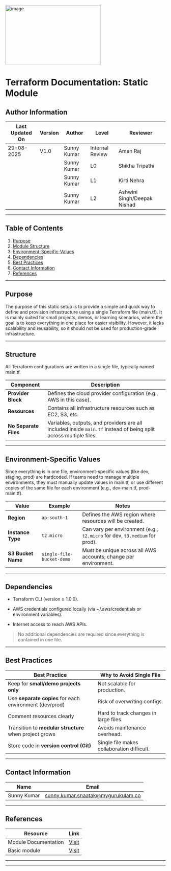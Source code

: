 <img width="300" height="185" alt="image" src="https://github.com/user-attachments/assets/9eadff17-094e-461f-b57b-1a35fcabe046" />


# Terraform Documentation: Static Module

## Author Information

| Last Updated On | Version | Author           | Level           | Reviewer               |
|-----------------|---------|-----------------|----------------|------------------------|
| 29-08-2025      | V1.0    | Sunny Kumar     | Internal Review | Aman Raj               |
|                 |         | Sunny Kumar     | L0             | Shikha Tripathi        |
|                 |         | Sunny Kumar     | L1             | Kirti Nehra            |
|                 |         | Sunny Kumar     | L2             | Ashwini Singh/Deepak Nishad |

---
## Table of Contents

1. [Purpose](#Purpose)
2. [Module Structure](#Module-Structure)
3. [Environment-Specific-Values](#Environment-Specific-Values)
4. [Dependencies](#Dependencies)
5. [Best Practices](#Best-Practices)
6. [Contact Information](#contact-information)
7. [References](#references)

---

## Purpose

The purpose of this static setup is to provide a simple and quick way to define and provision infrastructure using a single Terraform file (main.tf). It is mainly suited for small projects, demos, or learning scenarios, where the goal is to keep everything in one place for easier visibility. However, it lacks scalability and reusability, so it should not be used for production-grade infrastructure.

---
##  Structure

All Terraform configurations are written in a single file, typically named main.tf.


| Component             | Description                                                                                                       |
| --------------------- | ----------------------------------------------------------------------------------------------------------------- |
| **Provider Block**    | Defines the cloud provider configuration (e.g., AWS in this case).                                                |
| **Resources**         | Contains all infrastructure resources such as EC2, S3, etc.                                                       |
| **No Separate Files** | Variables, outputs, and providers are all included inside `main.tf` instead of being split across multiple files. |


---
## Environment-Specific Values

Since everything is in one file, environment-specific values (like dev, staging, prod) are hardcoded.
If teams need to manage multiple environments, they must manually update values in main.tf, or use different copies of the same file for each environment (e.g., dev-main.tf, prod-main.tf).


| Value              | Example                   | Notes                                                                      |
| ------------------ | ------------------------- | -------------------------------------------------------------------------- |
| **Region**         | `ap-south-1`              | Defines the AWS region where resources will be created.                    |
| **Instance Type**  | `t2.micro`                | Can vary per environment (e.g., `t2.micro` for dev, `t3.medium` for prod). |
| **S3 Bucket Name** | `single-file-bucket-demo` | Must be unique across all AWS accounts; change per environment.            |




---
## Dependencies

- Terraform CLI (version ≥ 1.0.0).

- AWS credentials configured locally (via ~/.aws/credentials or environment variables).

- Internet access to reach AWS APIs.

>No additional dependencies are required since everything is contained in one file.

---
## Best Practices

| Best Practice                                         | Why to Avoid Single File                |
| ------------------------------------------------------- | ------------------------------------------ |
| Keep for **small/demo projects only**                   | Not scalable for production.               |
| Use **separate copies** for each environment (dev/prod) | Risk of overwriting configs.               |
| Comment resources clearly                               | Hard to track changes in large files.      |
| Transition to **modular structure** when project grows  | Avoids maintenance overhead.               |
| Store code in **version control (Git)**                 | Single file makes collaboration difficult. |


---

##  Contact Information

| Name             | Email                                         |
|------------------|-----------------------------------------------|
| Sunny Kumar  | sunny.kumar.snaatak@mygurukulam.co        |

---


## References

| Resource                     | Link |
|-------------------------------|------|
| Module Documentation         | [Visit](https://developer.hashicorp.com/terraform/language?utm_source=chatgpt.com) |
| Basic module           | [Visit](https://registry.terraform.io/providers/hashicorp/aws/latest/docs?utm_source=chatgpt.com) |

---

---
